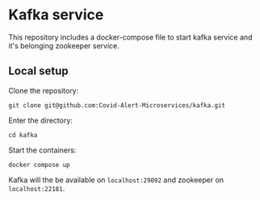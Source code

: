 # Kafka service

This repository includes a docker-compose file to start kafka service and it's belonging
zookeeper service.

## Local setup

Clone the repository: 

`git clone git@github.com:Covid-Alert-Microservices/kafka.git`

Enter the directory: 

`cd kafka`

Start the containers:

`docker compose up`

Kafka will the be available on `localhost:29092` and zookeeper on `localhost:22181`.

